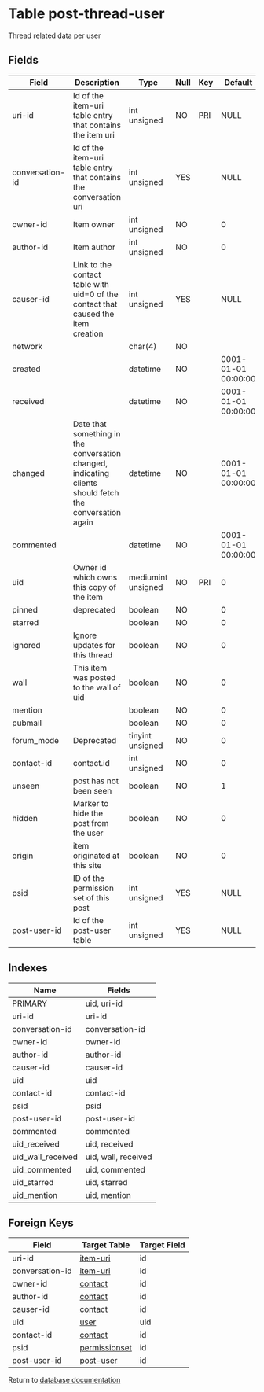 Table post-thread-user
===========

Thread related data per user

Fields
------

| Field           | Description                                                                                             | Type               | Null | Key | Default             | Extra |
| --------------- | ------------------------------------------------------------------------------------------------------- | ------------------ | ---- | --- | ------------------- | ----- |
| uri-id          | Id of the item-uri table entry that contains the item uri                                               | int unsigned       | NO   | PRI | NULL                |       |
| conversation-id | Id of the item-uri table entry that contains the conversation uri                                       | int unsigned       | YES  |     | NULL                |       |
| owner-id        | Item owner                                                                                              | int unsigned       | NO   |     | 0                   |       |
| author-id       | Item author                                                                                             | int unsigned       | NO   |     | 0                   |       |
| causer-id       | Link to the contact table with uid=0 of the contact that caused the item creation                       | int unsigned       | YES  |     | NULL                |       |
| network         |                                                                                                         | char(4)            | NO   |     |                     |       |
| created         |                                                                                                         | datetime           | NO   |     | 0001-01-01 00:00:00 |       |
| received        |                                                                                                         | datetime           | NO   |     | 0001-01-01 00:00:00 |       |
| changed         | Date that something in the conversation changed, indicating clients should fetch the conversation again | datetime           | NO   |     | 0001-01-01 00:00:00 |       |
| commented       |                                                                                                         | datetime           | NO   |     | 0001-01-01 00:00:00 |       |
| uid             | Owner id which owns this copy of the item                                                               | mediumint unsigned | NO   | PRI | 0                   |       |
| pinned          | deprecated                                                                                              | boolean            | NO   |     | 0                   |       |
| starred         |                                                                                                         | boolean            | NO   |     | 0                   |       |
| ignored         | Ignore updates for this thread                                                                          | boolean            | NO   |     | 0                   |       |
| wall            | This item was posted to the wall of uid                                                                 | boolean            | NO   |     | 0                   |       |
| mention         |                                                                                                         | boolean            | NO   |     | 0                   |       |
| pubmail         |                                                                                                         | boolean            | NO   |     | 0                   |       |
| forum_mode      | Deprecated                                                                                              | tinyint unsigned   | NO   |     | 0                   |       |
| contact-id      | contact.id                                                                                              | int unsigned       | NO   |     | 0                   |       |
| unseen          | post has not been seen                                                                                  | boolean            | NO   |     | 1                   |       |
| hidden          | Marker to hide the post from the user                                                                   | boolean            | NO   |     | 0                   |       |
| origin          | item originated at this site                                                                            | boolean            | NO   |     | 0                   |       |
| psid            | ID of the permission set of this post                                                                   | int unsigned       | YES  |     | NULL                |       |
| post-user-id    | Id of the post-user table                                                                               | int unsigned       | YES  |     | NULL                |       |

Indexes
------------

| Name              | Fields              |
| ----------------- | ------------------- |
| PRIMARY           | uid, uri-id         |
| uri-id            | uri-id              |
| conversation-id   | conversation-id     |
| owner-id          | owner-id            |
| author-id         | author-id           |
| causer-id         | causer-id           |
| uid               | uid                 |
| contact-id        | contact-id          |
| psid              | psid                |
| post-user-id      | post-user-id        |
| commented         | commented           |
| uid_received      | uid, received       |
| uid_wall_received | uid, wall, received |
| uid_commented     | uid, commented      |
| uid_starred       | uid, starred        |
| uid_mention       | uid, mention        |

Foreign Keys
------------

| Field | Target Table | Target Field |
|-------|--------------|--------------|
| uri-id | [item-uri](help/database/db_item-uri) | id |
| conversation-id | [item-uri](help/database/db_item-uri) | id |
| owner-id | [contact](help/database/db_contact) | id |
| author-id | [contact](help/database/db_contact) | id |
| causer-id | [contact](help/database/db_contact) | id |
| uid | [user](help/database/db_user) | uid |
| contact-id | [contact](help/database/db_contact) | id |
| psid | [permissionset](help/database/db_permissionset) | id |
| post-user-id | [post-user](help/database/db_post-user) | id |

Return to [database documentation](help/database)
